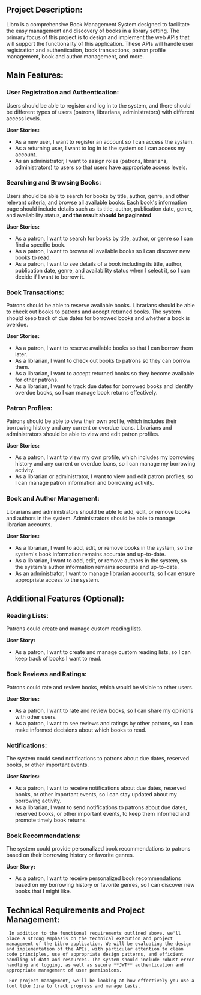 ## **Project Description:**

Libro is a comprehensive Book Management System designed to facilitate the easy management and discovery of books in a library setting. The primary focus of this project is to design and implement the web APIs that will support the functionality of this application. These APIs will handle user registration and authentication, book transactions, patron profile management, book and author management, and more.

## **Main Features:**

### **User Registration and Authentication:**

Users should be able to register and log in to the system, and there should be different types of users (patrons, librarians, administrators) with different access levels.

**User Stories:**

- As a new user, I want to register an account so I can access the system.
- As a returning user, I want to log in to the system so I can access my account.
- As an administrator, I want to assign roles (patrons, librarians, administrators) to users so that users have appropriate access levels.

### **Searching and Browsing Books:**

Users should be able to search for books by title, author, genre, and other relevant criteria, and browse all available books. Each book's information page should include details such as its title, author, publication date, genre, and availability status, **and the result should be paginated**

**User Stories:**

- As a patron, I want to search for books by title, author, or genre so I can find a specific book.
- As a patron, I want to browse all available books so I can discover new books to read.
- As a patron, I want to see details of a book including its title, author, publication date, genre, and availability status when I select it, so I can decide if I want to borrow it.

### **Book Transactions:**

Patrons should be able to reserve available books. Librarians should be able to check out books to patrons and accept returned books. The system should keep track of due dates for borrowed books and whether a book is overdue.

**User Stories:**

- As a patron, I want to reserve available books so that I can borrow them later.
- As a librarian, I want to check out books to patrons so they can borrow them.
- As a librarian, I want to accept returned books so they become available for other patrons.
- As a librarian, I want to track due dates for borrowed books and identify overdue books, so I can manage book returns effectively.

### **Patron Profiles:**

Patrons should be able to view their own profile, which includes their borrowing history and any current or overdue loans. Librarians and administrators should be able to view and edit patron profiles.

**User Stories:**

- As a patron, I want to view my own profile, which includes my borrowing history and any current or overdue loans, so I can manage my borrowing activity.
- As a librarian or administrator, I want to view and edit patron profiles, so I can manage patron information and borrowing activity.

### **Book and Author Management:**

Librarians and administrators should be able to add, edit, or remove books and authors in the system. Administrators should be able to manage librarian accounts.

**User Stories:**

- As a librarian, I want to add, edit, or remove books in the system, so the system's book information remains accurate and up-to-date.
- As a librarian, I want to add, edit, or remove authors in the system, so the system's author information remains accurate and up-to-date.
- As an administrator, I want to manage librarian accounts, so I can ensure appropriate access to the system.

## **Additional Features (Optional):**

### **Reading Lists:**

Patrons could create and manage custom reading lists.

**User Story:**

- As a patron, I want to create and manage custom reading lists, so I can keep track of books I want to read.

### **Book Reviews and Ratings:**

Patrons could rate and review books, which would be visible to other users.

**User Stories:**

- As a patron, I want to rate and review books, so I can share my opinions with other users.
- As a patron, I want to see reviews and ratings by other patrons, so I can make informed decisions about which books to read.

### **Notifications:**

The system could send notifications to patrons about due dates, reserved books, or other important events.

**User Stories:**

- As a patron, I want to receive notifications about due dates, reserved books, or other important events, so I can stay updated about my borrowing activity.
- As a librarian, I want to send notifications to patrons about due dates, reserved books, or other important events, to keep them informed and promote timely book returns.

### **Book Recommendations:**

The system could provide personalized book recommendations to patrons based on their borrowing history or favorite genres.

**User Story:**

- As a patron, I want to receive personalized book recommendations based on my borrowing history or favorite genres, so I can discover new books that I might like.

## **Technical Requirements and Project Management:**

     In addition to the functional requirements outlined above, we'll place a strong emphasis on the technical execution and project management of the Libro application. We will be evaluating the design and implementation of the APIs, with particular attention to clean code principles, use of appropriate design patterns, and efficient handling of data and resources. The system should include robust error handling and logging, as well as secure **JWT** authentication and appropriate management of user permissions.

     For project management, we'll be looking at how effectively you use a tool like Jira to track progress and manage tasks.

